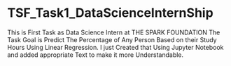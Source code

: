 # TSF_Task1_DataScienceInternShip
This is First Task as Data Science Intern at THE SPARK FOUNDATION 
The Task Goal is Predict The Percentage of Any Person Based on their Study Hours Using Linear Regression.
I just Created that Using Jupyter Notebook and added appropriate Text to make it more Understandable.
